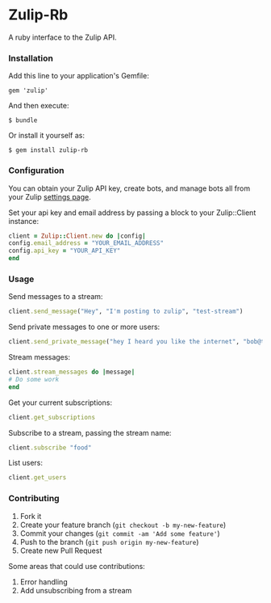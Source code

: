 # Zulip-Rb

A ruby interface to the Zulip API.

### Installation

Add this line to your application's Gemfile:

`gem 'zulip'`

And then execute:

`$ bundle`

Or install it yourself as:

`$ gem install zulip-rb`

### Configuration
You can obtain your Zulip API key, create bots, and manage bots all
from your Zulip [settings page](https://zulip.com/#settings).

Set your api key and email address by passing a block to your Zulip::Client instance:
```ruby
client = Zulip::Client.new do |config|
config.email_address = "YOUR_EMAIL_ADDRESS"
config.api_key = "YOUR_API_KEY"
end
```

### Usage

Send messages to a stream:
```ruby
client.send_message("Hey", "I'm posting to zulip", "test-stream")
```

Send private messages to one or more users:
```ruby
client.send_private_message("hey I heard you like the internet", "bob@the-internet.net", "alice@the-information-superhighway.org")
```

Stream messages:
```ruby
client.stream_messages do |message|
# Do some work
end
```

Get your current subscriptions:
```ruby
client.get_subscriptions
```

Subscribe to a stream, passing the stream name:
```ruby
client.subscribe "food"
```

List users:
```ruby
client.get_users
```

### Contributing

1. Fork it
2. Create your feature branch (`git checkout -b my-new-feature`)
3. Commit your changes (`git commit -am 'Add some feature'`)
4. Push to the branch (`git push origin my-new-feature`)
5. Create new Pull Request

Some areas that could use contributions:

1. Error handling
2. Add unsubscribing from a stream
